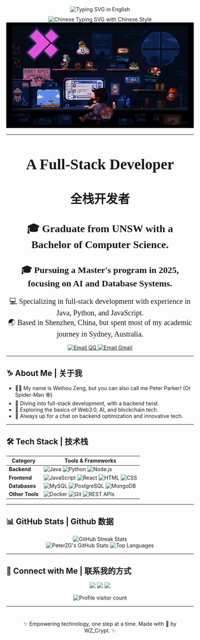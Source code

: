 <!-- 顶部动态效果 (英文) -->
<div align="center">
  <img src="https://readme-typing-svg.demolab.com?font=Press+Start+2P&size=28&pause=1000&color=03DAC5&width=1000&height=60&lines=👾+Welcome+to+WZ_Crypt's+Profile!+👾" alt="Typing SVG in English" />
</div>

<!-- 顶部动态效果 (中文) -->
<div align="center" style="margin-top: 10px;">
  <img src="https://readme-typing-svg.demolab.com?font=ZCOOL+XiaoWei&size=30&pause=1000&color=FF0000&center=true&vCenter=true&width=1000&height=60&lines=🏮+欢迎来到WZ_Crypt的个人主页!+🏮" alt="Chinese Typing SVG with Chinese Style" />
</div>

<!-- gif图 -->
<div align="center">
  <img src="./giphy.gif" alt="Cyberpunk GIF" width="600" />
</div>


---

<div align="center">

  <!-- 英文和中文标题 -->
  <h1 style="font-family: 'Press Start 2P', cursive; font-size: 2.5rem; margin-bottom: 0.5rem;">
    A Full-Stack Developer
  </h1>
  <h2 style="font-family: 'Press Start 2P', cursive; font-size: 2rem; margin-bottom: 1rem;">
    全栈开发者
  </h2>

  <!-- 英文内容 -->
  <h3 style="font-family: 'Press Start 2P', cursive; font-size: 1.75rem; margin-bottom: 0.75rem;">
    🎓 Graduate from UNSW with a Bachelor of Computer Science.
  </h3>
  <h4 style="font-family: 'Press Start 2P', cursive; font-size: 1.5rem; margin-bottom: 0.75rem;">
    🎓 Pursuing a Master's program in 2025, focusing on AI and Database Systems.
  </h4>
  <p style="font-family: 'Press Start 2P', cursive; font-size: 1.25rem; margin-bottom: 1rem;">
    💻 Specializing in full-stack development with experience in Java, Python, and JavaScript.<br>
    🌏 Based in Shenzhen, China, but spent most of my academic journey in Sydney, Australia.
  </p>

  <!-- 邮箱按钮 -->
  <div style="margin-top: 1rem;">
    <a href="mailto:849997616@qq.com">
      <img src="https://img.shields.io/badge/Email-849997616%40qq.com-yellow?style=for-the-badge&logo=gmail" alt="Email QQ">
    </a>
    <a href="mailto:weihouzeng@gmail.com">
      <img src="https://img.shields.io/badge/Email-weihouzeng%40gmail.com-yellow?style=for-the-badge&logo=gmail" alt="Email Gmail">
    </a>
  </div>

</div>

---

## ♑ About Me | 关于我

- 🧑🏻 My name is Weihou Zeng, but you can also call me Peter Parker! (Or Spider-Man 🕸️)
- 🔭 Diving into full-stack development, with a backend twist.
- 🌱 Exploring the basics of Web3.0, AI, and blockchain tech.
- 💬 Always up for a chat on backend optimization and innovative tech.

---

## 🛠 Tech Stack | 技术栈
| **Category**   | **Tools & Frameworks**                                                                                |
|----------------|-------------------------------------------------------------------------------------------------------|
| **Backend**    | ![Java](https://img.shields.io/badge/Java-ED8B00?style=for-the-badge&logo=java&logoColor=white) ![Python](https://img.shields.io/badge/Python-3776AB?style=for-the-badge&logo=python&logoColor=white) ![Node.js](https://img.shields.io/badge/Node.js-339933?style=for-the-badge&logo=node.js&logoColor=white) |
| **Frontend**   | ![JavaScript](https://img.shields.io/badge/JavaScript-F7DF1E?style=for-the-badge&logo=javascript&logoColor=black) ![React](https://img.shields.io/badge/React-20232A?style=for-the-badge&logo=react&logoColor=61DAFB) ![HTML](https://img.shields.io/badge/HTML5-E34F26?style=for-the-badge&logo=html5&logoColor=white) ![CSS](https://img.shields.io/badge/CSS3-1572B6?style=for-the-badge&logo=css3&logoColor=white) |
| **Databases**  | ![MySQL](https://img.shields.io/badge/MySQL-4479A1?style=for-the-badge&logo=mysql&logoColor=white) ![PostgreSQL](https://img.shields.io/badge/PostgreSQL-336791?style=for-the-badge&logo=postgresql&logoColor=white) ![MongoDB](https://img.shields.io/badge/MongoDB-4EA94B?style=for-the-badge&logo=mongodb&logoColor=white) |
| **Other Tools**| ![Docker](https://img.shields.io/badge/Docker-2496ED?style=for-the-badge&logo=docker&logoColor=white) ![Git](https://img.shields.io/badge/Git-F05032?style=for-the-badge&logo=git&logoColor=white) ![REST APIs](https://img.shields.io/badge/REST-02569B?style=for-the-badge&logo=rest&logoColor=white) |

---

## 📊 GitHub Stats | Github 数据

<div align="center">
  <!-- 动态贡献图表 -->
  <img src="https://github-readme-streak-stats.herokuapp.com/?user=PeterZG&theme=radical" alt="GitHub Streak Stats"/>
</div>

<div align="center">
  <img src="https://github-readme-stats.vercel.app/api?username=PeterZG&show_icons=true&theme=radical" alt="PeterZG's GitHub Stats"/>
  <img src="https://github-readme-stats.vercel.app/api/top-langs/?username=PeterZG&layout=compact&theme=radical" alt="Top Languages"/>
</div>

---

## 🔗 Connect with Me | 联系我的方式
<p align="center">
  <a href="https://github.com/WZ_Crypt"><img src="https://img.shields.io/badge/GitHub-WZ__Crypt-181717?style=for-the-badge&logo=github"></a>
  <a href="mailto:849997616@qq.com"><img src="https://img.shields.io/badge/Email-849997616%40qq.com-yellow?style=for-the-badge&logo=gmail"></a>
  <a href="mailto:weihouzeng@gmail.com"><img src="https://img.shields.io/badge/Email-weihouzeng%40gmail.com-yellow?style=for-the-badge&logo=gmail"></a>
</p>

<!-- 访客计数器 -->
<div align="center" style="margin-top: 10px;">
  <img src="https://komarev.com/ghpvc/?username=PeterZG&label=Visitors&color=blue&style=flat" alt="Profile visitor count" />
</div>

---

<div align="center" style="padding: 10px;">
  <p>✨ Empowering technology, one step at a time. Made with 💖 by WZ_Crypt. ✨</p>
</div>
